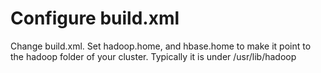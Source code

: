 Configure build.xml
=======================
Change build.xml. Set hadoop.home, and hbase.home to make it point to the hadoop folder of your cluster. Typically it is under /usr/lib/hadoop

<property name="hadoop.home" value="/usr/lib/hadoop" />
<property name="hbase.home" value="/usr/lib/hbase" />
